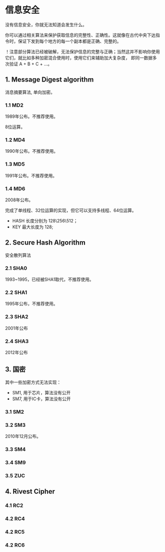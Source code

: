 ﻿# 信息安全
没有信息安全，你就无法知道会发生什么。

你可以通过相关算法来保护获取信息的完整性、正确性。这就像在古代中央下达指令时，保证下发到每个地方的每一个副本都是正确、完整的。

！注意部分算法已经被破解，无法保护信息的完整与正确；当然这并不影响你使用它们，就比如多种加密混合使用时，使用它们来辅助加大复杂度， 即同一数据多次验证 A + B + C + ...。
## 1. Message Digest algorithm
消息摘要算法, 单向加密。

### 1.1 MD2
1989年公布。不推荐使用。

8位运算。
### 1.2 MD4
1990年公布。不推荐使用。
### 1.3 MD5
1991年公布。不推荐使用。
### 1.4 MD6
2008年公布。

完成了单线程、32位运算的实现，但它可以支持多线程、64位运算。
- HASH 长度分别为 128\256\512；
- KEY 最大长度为 128;
## 2. Secure Hash Algorithm
安全散列算法
### 2.1 SHA0
1993~1995，已经被SHA1取代，不推荐使用。
### 2.2 SHA1
1995年公布，不推荐使用。
### 2.3 SHA2
2001年公布
### 2.4 SHA3
2012年公布

## 3. 国密

其中一些加密方式无法实现：
- SM1, 用于芯片，算法没有公开
- SM7, 用于IC卡，算法没有公开
### 3.1 SM2
### 3.2 SM3
2010年12月公布。
### 3.3 SM4
### 3.4 SM9
### 3.5 ZUC 

## 4. Rivest Cipher
### 4.1 RC2
### 4.2 RC4
### 4.2 RC5
### 4.2 RC6

